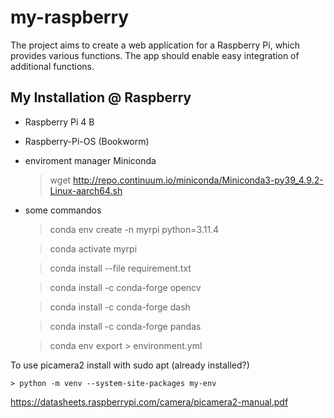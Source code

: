 # my-raspberry
The project aims to create a web application for a Raspberry Pi, which provides various functions. The app should enable easy integration of additional functions.

## My Installation @ Raspberry

-	Raspberry Pi 4 B

-	Raspberry-Pi-OS (Bookworm)

-	enviroment manager Miniconda

	> wget http://repo.continuum.io/miniconda/Miniconda3-py39_4.9.2-Linux-aarch64.sh

- some commandos

	> conda env create -n myrpi python=3.11.4

	> conda activate myrpi

	> conda install --file requirement.txt

	> conda install -c conda-forge opencv

	> conda install -c conda-forge dash

	> conda install -c conda-forge pandas

	> conda env export > environment.yml

To use picamera2 install with sudo apt (already installed?)

	> python -m venv --system-site-packages my-env


https://datasheets.raspberrypi.com/camera/picamera2-manual.pdf
